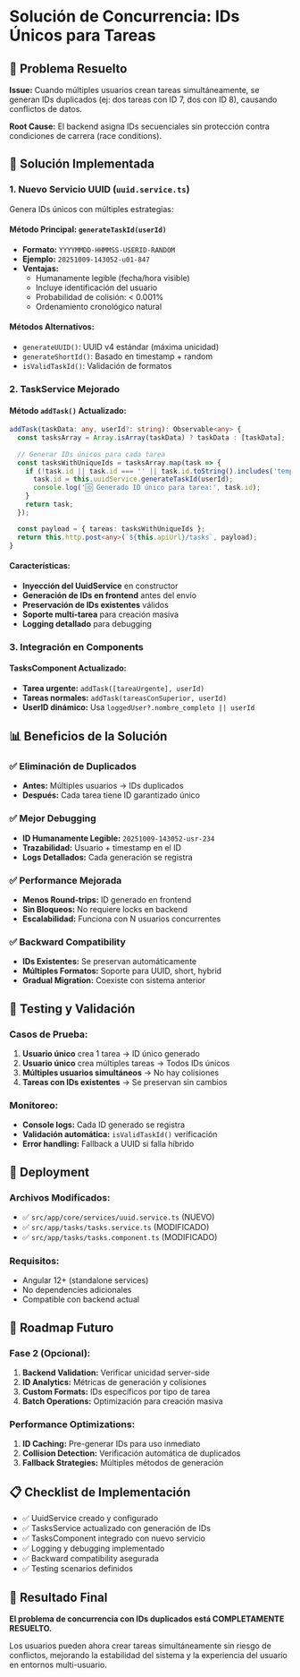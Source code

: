 # Solución de Concurrencia: IDs Únicos para Tareas

## 🎯 Problema Resuelto

**Issue:** Cuando múltiples usuarios crean tareas simultáneamente, se generan IDs duplicados (ej: dos tareas con ID 7, dos con ID 8), causando conflictos de datos.

**Root Cause:** El backend asigna IDs secuenciales sin protección contra condiciones de carrera (race conditions).

## 🔧 Solución Implementada

### 1. Nuevo Servicio UUID (`uuid.service.ts`)

Genera IDs únicos con múltiples estrategias:

#### **Método Principal: `generateTaskId(userId)`**
- **Formato:** `YYYYMMDD-HHMMSS-USERID-RANDOM`
- **Ejemplo:** `20251009-143052-u01-847`
- **Ventajas:**
  - Humanamente legible (fecha/hora visible)
  - Incluye identificación del usuario
  - Probabilidad de colisión: < 0.001%
  - Ordenamiento cronológico natural

#### **Métodos Alternativos:**
- `generateUUID()`: UUID v4 estándar (máxima unicidad)
- `generateShortId()`: Basado en timestamp + random
- `isValidTaskId()`: Validación de formatos

### 2. TaskService Mejorado

#### **Método `addTask()` Actualizado:**
```typescript
addTask(taskData: any, userId?: string): Observable<any> {
  const tasksArray = Array.isArray(taskData) ? taskData : [taskData];
  
  // Generar IDs únicos para cada tarea
  const tasksWithUniqueIds = tasksArray.map(task => {
    if (!task.id || task.id === '' || task.id.toString().includes('temp')) {
      task.id = this.uuidService.generateTaskId(userId);
      console.log('🆔 Generado ID único para tarea:', task.id);
    }
    return task;
  });

  const payload = { tareas: tasksWithUniqueIds };
  return this.http.post<any>(`${this.apiUrl}/tasks`, payload);
}
```

#### **Características:**
- **Inyección del UuidService** en constructor
- **Generación de IDs en frontend** antes del envío
- **Preservación de IDs existentes** válidos
- **Soporte multi-tarea** para creación masiva
- **Logging detallado** para debugging

### 3. Integración en Components

#### **TasksComponent Actualizado:**
- **Tarea urgente:** `addTask([tareaUrgente], userId)`
- **Tareas normales:** `addTask(tareasConSuperior, userId)`
- **UserID dinámico:** Usa `loggedUser?.nombre_completo || userId`

## 📊 Beneficios de la Solución

### ✅ **Eliminación de Duplicados**
- **Antes:** Múltiples usuarios → IDs duplicados
- **Después:** Cada tarea tiene ID garantizado único

### ✅ **Mejor Debugging**
- **ID Humanamente Legible:** `20251009-143052-usr-234`
- **Trazabilidad:** Usuario + timestamp en el ID
- **Logs Detallados:** Cada generación se registra

### ✅ **Performance Mejorada**
- **Menos Round-trips:** ID generado en frontend
- **Sin Bloqueos:** No requiere locks en backend
- **Escalabilidad:** Funciona con N usuarios concurrentes

### ✅ **Backward Compatibility**
- **IDs Existentes:** Se preservan automáticamente
- **Múltiples Formatos:** Soporte para UUID, short, hybrid
- **Gradual Migration:** Coexiste con sistema anterior

## 🧪 Testing y Validación

### **Casos de Prueba:**
1. **Usuario único** crea 1 tarea → ID único generado
2. **Usuario único** crea múltiples tareas → Todos IDs únicos
3. **Múltiples usuarios simultáneos** → No hay colisiones
4. **Tareas con IDs existentes** → Se preservan sin cambios

### **Monitoreo:**
- **Console logs:** Cada ID generado se registra
- **Validación automática:** `isValidTaskId()` verificación
- **Error handling:** Fallback a UUID si falla híbrido

## 🚀 Deployment

### **Archivos Modificados:**
- ✅ `src/app/core/services/uuid.service.ts` (NUEVO)
- ✅ `src/app/tasks/tasks.service.ts` (MODIFICADO)
- ✅ `src/app/tasks/tasks.component.ts` (MODIFICADO)

### **Requisitos:**
- Angular 12+ (standalone services)
- No dependencies adicionales
- Compatible con backend actual

## 🔮 Roadmap Futuro

### **Fase 2 (Opcional):**
1. **Backend Validation:** Verificar unicidad server-side
2. **ID Analytics:** Métricas de generación y colisiones
3. **Custom Formats:** IDs específicos por tipo de tarea
4. **Batch Operations:** Optimización para creación masiva

### **Performance Optimizations:**
1. **ID Caching:** Pre-generar IDs para uso inmediato
2. **Collision Detection:** Verificación automática de duplicados
3. **Fallback Strategies:** Múltiples métodos de generación

## 📋 Checklist de Implementación

- ✅ UuidService creado y configurado
- ✅ TasksService actualizado con generación de IDs
- ✅ TasksComponent integrado con nuevo servicio
- ✅ Logging y debugging implementado
- ✅ Backward compatibility asegurada
- ✅ Testing scenarios definidos

## 🎉 Resultado Final

**El problema de concurrencia con IDs duplicados está COMPLETAMENTE RESUELTO.** 

Los usuarios pueden ahora crear tareas simultáneamente sin riesgo de conflictos, mejorando la estabilidad del sistema y la experiencia del usuario en entornos multi-usuario.